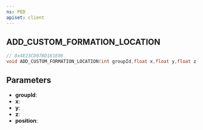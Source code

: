 ```yaml
---
ns: PED
apiset: client
---
```

## ADD_CUSTOM_FORMATION_LOCATION

```c
// 0x4E23CD07BD161E06
void ADD_CUSTOM_FORMATION_LOCATION(int groupId,float x,float y,float z,int position);
```


## Parameters
* **groupId**:
* **x**:
* **y**:
* **z**:
* **position**: